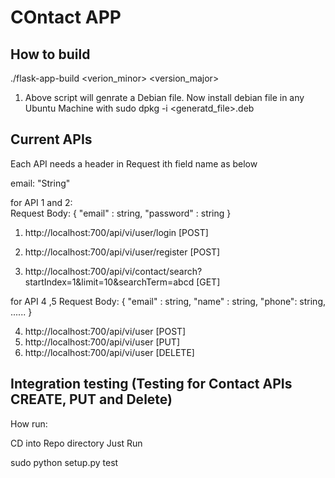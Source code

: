 COntact APP
=========================

How to build
------------
./flask-app-build <verion_minor> <version_major>

1. Above script will genrate a Debian file.  Now install debian file in any Ubuntu Machine with sudo dpkg -i <generatd_file>.deb



Current APIs
------------

Each API needs a header in Request ith field name as below

email: "String"

for API 1 and 2:  
Request Body: 
{
    "email" : string,
    "password" : string
}
1. http://localhost:700/api/vi/user/login  [POST]
2. http://localhost:700/api/vi/user/register [POST]


3. http://localhost:700/api/vi/contact/search?startIndex=1&limit=10&searchTerm=abcd  [GET]

for API 4 ,5 
Request Body: 
{
    "email" : string,
    "name" : string,
    "phone": string,
     ......
}

4. http://localhost:700/api/vi/user   [POST]
5. http://localhost:700/api/vi/user   [PUT]
6. http://localhost:700/api/vi/user   [DELETE]


Integration testing (Testing for Contact APIs  CREATE, PUT and Delete)
------------


How run:

CD into Repo directory
Just Run

sudo python setup.py test
